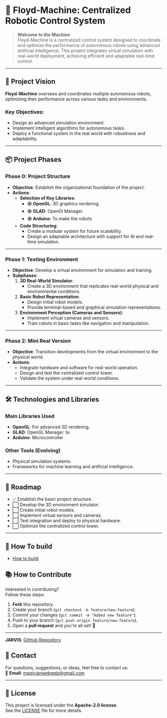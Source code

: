 # 🚀 Floyd-Machine: Centralized Robotic Control System

> **Welcome to the Machine**  
Floyd-Machine is a centralized control system designed to coordinate and optimize the performance of autonomous robots using advanced artificial intelligence. This project integrates virtual simulation with real-world deployment, achieving efficient and adaptable real-time control.

---

## 🧠 Project Vision
**Floyd-Machine** oversees and coordinates multiple autonomous robots, optimizing their performance across various tasks and environments.

### Key Objectives:
- Design an advanced simulation environment.
- Implement intelligent algorithms for autonomous tasks.
- Deploy a functional system in the real world with robustness and adaptability.

---

## 📦 Project Phases

### **Phase 0: Project Structure**
- **Objective**: Establish the organizational foundation of the project.
- **Actions**:
  - **Selection of Key Libraries**:
    - 🟢 **OpenGL**: 3D graphics rendering.
    - 🟢 **GLAD**: OpenGl Manager.
    - 🟢 **Arduino**: To make the robots
  - **Code Structuring**:
    - Create a modular system for future scalability.
    - Design an adaptable architecture with support for AI and real-time simulation.

---

### **Phase 1: Testing Environment**
- **Objective**: Develop a virtual environment for simulation and training.
- **Subphases**:
  1. **3D Real-World Simulator**:
     - Create a 3D environment that replicates real-world physical and environmental conditions.
  2. **Basic Robot Representation**:
     - Design initial robot models.
     - Provide terminal-based and graphical simulation representations.
  3. **Environment Perception (Cameras and Sensors)**:
     - Implement virtual cameras and sensors.
     - Train robots in basic tasks like navigation and manipulation.

---

### **Phase 2: Mini Real Version**
- **Objective**: Transition developments from the virtual environment to the physical world.
- **Actions**:
  - Integrate hardware and software for real-world operation.
  - Design and test the centralized control tower.
  - Validate the system under real-world conditions.

---

## 🛠️ Technologies and Libraries

### **Main Libraries Used**
- **OpenGL**: For advanced 3D rendering.
- **GLAD**: OpenGL Manager. to 
- **Arduino**: Microcontroller

### **Other Tools (Evolving)**
- Physical simulation systems.
- Frameworks for machine learning and artificial intelligence.

---

## 🚧 Roadmap

- ✅ Establish the basic project structure.
- ⬜ Develop the 3D environment simulator.
- ⬜ Create initial robot models.
- ⬜ Implement virtual sensors and cameras.
- ⬜ Test integration and deploy to physical hardware.
- ⬜ Optimize the centralized control tower.

---


## 🚀 How To build
  - <a href="Docs/build">How to build</a>


## 📚 How to Contribute

Interested in contributing?  
Follow these steps:

1. **Fork** this repository.
2. Create your branch (`git checkout -b feature/new-feature`).
3. Commit your changes (`git commit -m "Added new feature"`).
4. Push to your branch (`git push origin feature/new-feature`),
6. Open a **pull request** and you're all set! 🚀

---

**JARVIS**: [GitHub Repository](https://github.com/Jordan-Iralde/ProBestoJarvisAI)

## 💬 Contact
For questions, suggestions, or ideas, feel free to contact us:  
📧 **Email**: magicianwebweb@gmail.com  

---

## 📝 License

This project is licensed under the **Apache-2.0 license**.  
See the [LICENSE](LICENSE) file for more details.
